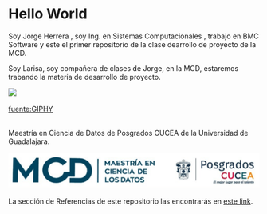 # Hello World

Soy Jorge Herrera , soy Ing. en Sistemas Computacionales , trabajo en BMC Software y este el primer repositorio de la clase dearrollo de proyecto de la MCD. 

Soy Larisa, soy compañera de clases de Jorge, en la  MCD, estaremos trabando la materia de desarrollo de proyecto. 

![](https://media.giphy.com/media/38c0x2R0PeoBlHtORD/giphy-downsized.gif)

[fuente:GIPHY](https://media.giphy.com/media/38c0x2R0PeoBlHtORD/giphy-downsized.gif)

<br>
Maestría en Ciencia de Datos de Posgrados CUCEA de la Universidad de Guadalajara.  

![](https://raw.githubusercontent.com/vcuspinera/UDG_MCD_Project_Dev_I/main/actividades/img/MCD_logo.png)

La sección de Referencias de este repositorio las encontrarás en [este link](PONER_LINK_DE_ARCHIVO_REFERENCIAS_SECCION_4_DE_ESTA_ACTIVIDAD).
